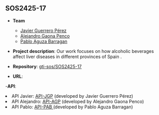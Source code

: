 ## SOS2425-17

- **Team**
  - [Javier Guerrero Pérez](https://github.com/Javiigp)
  - [Alejandro Gaona Penco](https://github.com/alegp2003)
  - [Pablo Aguza Barragan](https://github.com/aguzajr)

- **Project description**: Our work focuses on how alcoholic beverages affect liver diseases in different provinces of Spain .

- **Repository**: [gti-sos/SOS2425-17](https://github.com/gti-sos/sos2425-17)

- **URL**: [](https://)

-**API**:
<li>API Javier: <a href="">API-JGP</a> (developed by Javier Guerrero Pérez)</li>
<li>API Alejandro: <a href=""> API-AGP</a> (developed by Alejandro Gaona Penco)</li>
<li>API Pablo: <a href=""> API-PAB </a> (developed by Pablo Aguza Barragan)</li>